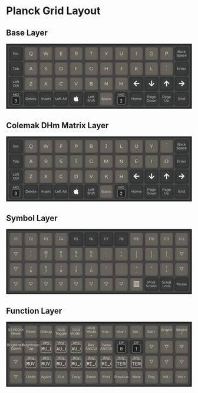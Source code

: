 # Planck Grid Layout

## Base Layer
![base](base.png)

## Colemak DHm Matrix Layer
![colemak](colemak-dhm.png)

## Symbol Layer
![symbol](symbol.png)

## Function Layer
![function](function.png)
